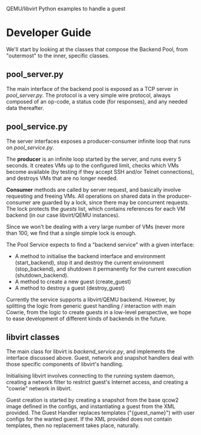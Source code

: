 QEMU/libvirt Python examples to handle a guest

# Developer Guide
We'll start by looking at the classes that compose the Backend Pool, from "outermost" to the inner, specific classes.

## pool_server.py
The main interface of the backend pool is exposed as a TCP server in _pool\_server.py_. The protocol is a very simple 
wire protocol, always composed of an op-code, a status code (for responses), and any needed data thereafter.

## pool_service.py
The server interfaces exposes a producer-consumer infinite loop that runs on _pool\_service.py_.

The **producer** is an infinite loop started by the server, and runs every 5 seconds. It creates VMs up to the 
configured limit, checks which VMs become available (by testing if they accept SSH and/or Telnet connections), and 
destroys VMs that are no longer needed.

**Consumer** methods are called by server request, and basically involve requesting and freeing VMs. All operations on 
shared data in the producer-consumer are guarded by a lock, since there may be concurrent requests. The lock protects 
the _guests_ list, which contains references for each VM backend (in our case libvirt/QEMU instances). 

Since we won't be dealing with a very large number of VMs (never more than 100, we find that a single simple lock is 
enough.

The Pool Service expects to find a "backend service" with a given interface:
* A method to initialise the backend interface and environment (start_backend), stop it and destroy the current 
environment (stop_backend), and shutdown it permanently for the current execution (shutdown_backend).
* A method to create a new guest (create_guest)
* A method to destroy a guest (destroy_guest)

Currently the service supports a libvirt/QEMU backend. However, by splitting the logic from generic guest handling / 
interaction with main Cowrie, from the logic to create guests in a low-level perspective, we hope to ease development 
of different kinds of backends in the future.

## libvirt classes
The main class for libvirt is _backend\_service.py_, and implements the interface discussed above. Guest, network and 
snapshot handlers deal with those specific components of libvirt's handling.

Initialising libvirt involves connecting to the running system daemon, creating a network filter to restrict guest's 
Internet access, and creating a "cowrie" network in libvirt.

Guest creation is started by creating a snapshot from the base qcow2 image defined in the configs, and instantiating 
a guest from the XML provided. The Guest Handler replaces templates ("{guest_name}") with user configs for the wanted 
guest. If the XML provided does not contain templates, then no replacement takes place, naturally.

